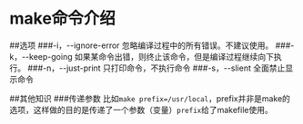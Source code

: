 make命令介绍
=====
##选项
###-i，--ignore-error
忽略编译过程中的所有错误。不建议使用。
###-k，--keep-going
如果某命令出错，则终止该命令，但是编译过程继续向下执行。
###-n，--just-print
只打印命令，不执行命令
###-s，--slient
全面禁止显示命令

##其他知识
###传递参数
比如`make prefix=/usr/local`，prefix并非是make的选项，这样做的目的是传递了一个参数（变量）`prefix`给了makefile使用。
